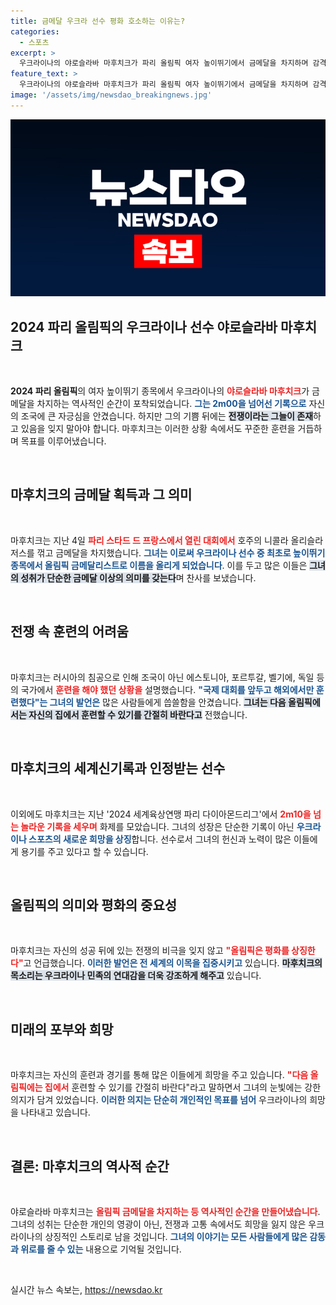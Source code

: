 ```yaml
---
title: 금메달 우크라 선수 평화 호소하는 이유는?
categories:
  - 스포츠
excerpt: >
  우크라이나의 야로슬라바 마후치크가 파리 올림픽 여자 높이뛰기에서 금메달을 차지하며 감격을 전했다. 그러나 그녀는 러시아의 지속적 공격을 비판하며, “평화의 올림픽에서 슬픈 현실”이라 강조했다.
feature_text: >
  우크라이나의 야로슬라바 마후치크가 파리 올림픽 여자 높이뛰기에서 금메달을 차지하며 감격을 전했다. 그러나 그녀는 러시아의 지속적 공격을 비판하며, “평화의 올림픽에서 슬픈 현실”이라 강조했다.
image: '/assets/img/newsdao_breakingnews.jpg'
---
```


<p><img src="/assets/img/newsdao_breakingnews.jpg" alt="cryptoinkorea 속보" /></p>

<h2 data-ke-size="size26">2024 파리 올림픽의 우크라이나 선수 야로슬라바 마후치크</h2>

<p data-ke-size="size16">&nbsp;</p>

<p><strong>2024 파리 올림픽</strong>의 여자 높이뛰기 종목에서 우크라이나의 <b><span style="color: #ee2323;">야로슬라바 마후치크</span></b>가 금메달을 차지하는 역사적인 순간이 포착되었습니다. <b><span style="color: #1a5490;">그는 2m00을 넘어선 기록으로</span></b> 자신의 조국에 큰 자긍심을 안겼습니다. 하지만 그의 기쁨 뒤에는 <b><span style="background-color: #21538527;">전쟁이라는 그늘이 존재</span></b>하고 있음을 잊지 말아야 합니다. 마후치크는 이러한 상황 속에서도 꾸준한 훈련을 거듭하며 목표를 이루어냈습니다.</p>

<p data-ke-size="size16">&nbsp;</p>

<h2 data-ke-size="size26">마후치크의 금메달 획득과 그 의미</h2>

<p data-ke-size="size16">&nbsp;</p>

<p>마후치크는 지난 4일 <b><span style="color: #ee2323;">파리 스타드 드 프랑스에서 열린 대회에서</span></b> 호주의 니콜라 올리슬라저스를 꺾고 금메달을 차지했습니다. <b><span style="color: #1a5490;">그녀는 이로써 우크라이나 선수 중 최초로 높이뛰기 종목에서 올림픽 금메달리스트로 이름을 올리게 되었습니다</span></b>. 이를 두고 많은 이들은 <b><span style="background-color: #21538527;">그녀의 성취가 단순한 금메달 이상의 의미를 갖는다</span></b>며 찬사를 보냈습니다. </p>

<p data-ke-size="size16">&nbsp;</p>

<h2 data-ke-size="size26">전쟁 속 훈련의 어려움</h2>

<p data-ke-size="size16">&nbsp;</p>

<p>마후치크는 러시아의 침공으로 인해 조국이 아닌 에스토니아, 포르투갈, 벨기에, 독일 등의 국가에서 <b><span style="color: #ee2323;">훈련을 해야 했던 상황을</span></b> 설명했습니다. <b><span style="color: #1a5490;">"국제 대회를 앞두고 해외에서만 훈련했다"는 그녀의 발언은</span></b> 많은 사람들에게 씁쓸함을 안겼습니다. <b><span style="background-color: #21538527;">그녀는 다음 올림픽에서는 자신의 집에서 훈련할 수 있기를 간절히 바란다고</span></b> 전했습니다.</p>

<p data-ke-size="size16">&nbsp;</p>

<h2 data-ke-size="size26">마후치크의 세계신기록과 인정받는 선수</h2>

<p data-ke-size="size16">&nbsp;</p>

<p>이외에도 마후치크는 지난 '2024 세계육상연맹 파리 다이아몬드리그'에서 <b><span style="color: #ee2323;">2m10을 넘는 놀라운 기록을 세우며</span></b> 화제를 모았습니다. 그녀의 성장은 단순한 기록이 아닌 <b><span style="color: #1a5490;">우크라이나 스포츠의 새로운 희망을 상징</span></b>합니다. 선수로서 그녀의 헌신과 노력이 많은 이들에게 용기를 주고 있다고 할 수 있습니다.</p>

<p data-ke-size="size16">&nbsp;</p>

<h2 data-ke-size="size26">올림픽의 의미와 평화의 중요성</h2>

<p data-ke-size="size16">&nbsp;</p>

<p>마후치크는 자신의 성공 뒤에 있는 전쟁의 비극을 잊지 않고 <b><span style="color: #ee2323;">"올림픽은 평화를 상징한다"</span></b>고 언급했습니다. <b><span style="color: #1a5490;">이러한 발언은 전 세계의 이목을 집중시키고</span></b> 있습니다. <b><span style="background-color: #21538527;">마후치크의 목소리는 우크라이나 민족의 연대감을 더욱 강조하게 해주고</span></b> 있습니다.</p>

<p data-ke-size="size16">&nbsp;</p>

<h2 data-ke-size="size26">미래의 포부와 희망</h2>

<p data-ke-size="size16">&nbsp;</p>

<p>마후치크는 자신의 훈련과 경기를 통해 많은 이들에게 희망을 주고 있습니다. <b><span style="color: #ee2323;">"다음 올림픽에는 집에서</span></b> 훈련할 수 있기를 간절히 바란다"라고 말하면서 그녀의 눈빛에는 강한 의지가 담겨 있었습니다. <b><span style="color: #1a5490;">이러한 의지는 단순히 개인적인 목표를 넘어</span></b> 우크라이나의 희망을 나타내고 있습니다. </p>

<p data-ke-size="size16">&nbsp;</p>

<h2 data-ke-size="size26">결론: 마후치크의 역사적 순간</h2>

<p data-ke-size="size16">&nbsp;</p>

<p>야로슬라바 마후치크는 <b><span style="color: #ee2323;">올림픽 금메달을 차지하는 등 역사적인 순간을 만들어냈습니다</span></b>. 그녀의 성취는 단순한 개인의 영광이 아닌, 전쟁과 고통 속에서도 희망을 잃지 않은 우크라이나의 상징적인 스토리로 남을 것입니다. <b><span style="color: #1a5490;">그녀의 이야기는 모든 사람들에게 많은 감동과 위로를 줄 수 있는</span></b> 내용으로 기억될 것입니다.</p>

<p data-ke-size="size16">&nbsp;</p>
실시간 뉴스 속보는, <a href="https://newsdao.kr" rel="dofollow">https://newsdao.kr</a>


